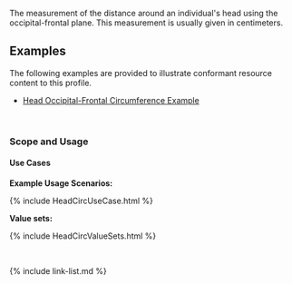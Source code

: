 The measurement of the distance around an individual's head using the occipital-frontal plane.
This measurement is usually given in centimeters.

## Examples ##

The following examples are provided to illustrate conformant resource content to this profile.

- [Head Occipital-Frontal Circumference Example](Observation-headOccipitalFrontalCircumference-example.html)

<br>

### Scope and Usage
#### Use Cases
**Example Usage Scenarios:**

{% include HeadCircUseCase.html %}

**Value sets:**

{% include HeadCircValueSets.html %}

<br>

{% include link-list.md %}